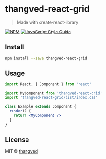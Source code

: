 # thangved-react-grid

> Made with create-react-library

[![NPM](https://img.shields.io/npm/v/thangved-react-grid.svg)](https://www.npmjs.com/package/thangved-react-grid) [![JavaScript Style Guide](https://img.shields.io/badge/code_style-standard-brightgreen.svg)](https://standardjs.com)

## Install

```bash
npm install --save thangved-react-grid
```

## Usage

```jsx
import React, { Component } from 'react'

import MyComponent from 'thangved-react-grid'
import 'thangved-react-grid/dist/index.css'

class Example extends Component {
  render() {
    return <MyComponent />
  }
}
```

## License

MIT © [thangved](https://github.com/thangved)
